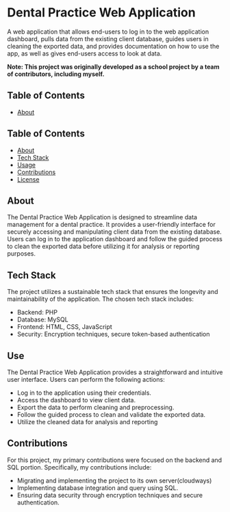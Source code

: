 # Dental Practice Web Application

A web application that allows end-users to log in to the web application dashboard, pulls data from the existing client database, guides users in cleaning the exported data, and provides documentation on how to use the app, as well as gives end-users access to look at data.

**Note: This project was originally developed as a school project by a team of contributors, including myself.**

## Table of Contents

- [About](#about)

## Table of Contents

- [About](#about)
- [Tech Stack](#tech-stack)
- [Usage](#usage)
- [Contributions](#contributions)
- [License](#license)

## About

The Dental Practice Web Application is designed to streamline data management for a dental practice. It provides a user-friendly interface for securely accessing and manipulating client data from the existing database. Users can log in to the application dashboard and follow the guided process to clean the exported data before utilizing it for analysis or reporting purposes.

## Tech Stack

The project utilizes a sustainable tech stack that ensures the longevity and maintainability of the application. The chosen tech stack includes:

- Backend:  PHP
- Database: MySQL
- Frontend: HTML, CSS, JavaScript
- Security: Encryption techniques, secure token-based authentication

## Use

The Dental Practice Web Application provides a straightforward and intuitive user interface. Users can perform the following actions:

- Log in to the application using their credentials.
- Access the dashboard to view client data.
- Export the data to perform cleaning and preprocessing.
- Follow the guided process to clean and validate the exported data.
- Utilize the cleaned data for analysis and reporting

## Contributions

For this project, my primary contributions were focused on the backend and SQL portion. Specifically, my contributions include:

- Migrating and implementing the project to its own server(cloudways)
- Implementing database integration and query using SQL.
- Ensuring data security through encryption techniques and secure authentication.
